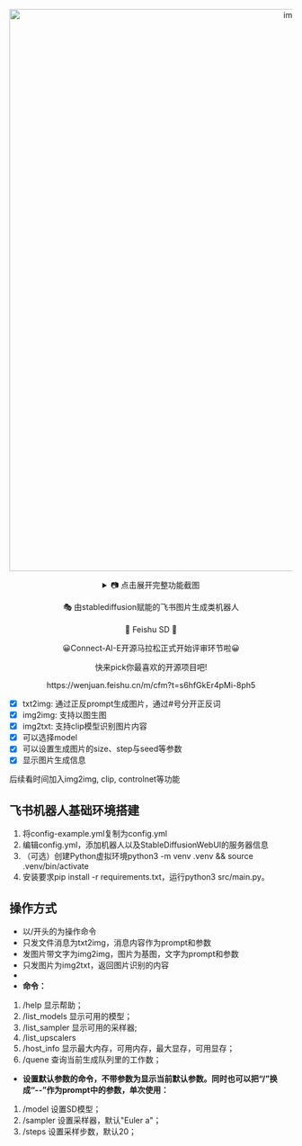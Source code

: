 
<p align='center'>

  <img width="1000" alt="image" src="https://user-images.githubusercontent.com/50035229/236652971-3b37e644-7f29-4861-8a51-8445e4e588d3.png">
	
<details align='center'>
    <summary> 📷 点击展开完整功能截图</summary>
    <br>
    <p align='center'>
   <img width="1122" alt="image" src="https://user-images.githubusercontent.com/50035229/236653023-8cd147c6-c1de-44f1-a91f-6d8e2ce86f37.png">
   <img width="1120" alt="image" src="https://user-images.githubusercontent.com/50035229/236653053-f12d0208-2b03-40b2-a2e6-569c976014d8.png">
    </p>

</details>	
	
	
</p>

<p align='center'>
   🎭 由stablediffusion赋能的飞书图片生成类机器人
<br>
<br>
    🚀 Feishu SD 🚀
</p>

<p align='center'>
  😀Connect-AI-E开源马拉松正式开始评审环节啦😀
</p>

<p align='center'>
  快来pick你最喜欢的开源项目吧!
</p>
  
<p align='center'>
   https://wenjuan.feishu.cn/m/cfm?t=s6hfGkEr4pMi-8ph5
</p>


- [x] txt2img: 通过正反prompt生成图片，通过#号分开正反词
- [x] img2img: 支持以图生图
- [x] img2txt: 支持clip模型识别图片内容
- [x] 可以选择model
- [x] 可以设置生成图片的size、step与seed等参数
- [x] 显示图片生成信息

后续看时间加入img2img, clip, controlnet等功能

## 飞书机器人基础环境搭建
1. 将config-example.yml复制为config.yml
2. 编辑config.yml，添加机器人以及StableDiffusionWebUI的服务器信息
3. （可选）创建Python虚拟环境python3 -m venv .venv && source .venv/bin/activate
4. 安装要求pip install -r requirements.txt，运行python3 src/main.py。

## 操作方式

* 以/开头的为操作命令
* 只发文件消息为txt2img，消息内容作为prompt和参数
* 发图片带文字为img2img，图片为基图，文字为prompt和参数
* 只发图片为img2txt，返回图片识别的内容
* 
* **命令：**

1. /help 显示帮助；
2. /list_models 显示可用的模型；
3. /list_sampler 显示可用的采样器;
4. /list_upscalers
5. /host_info 显示最大内存，可用内存，最大显存，可用显存；
6. /quene 查询当前生成队列里的工作数；

* **设置默认参数的命令，不带参数为显示当前默认参数。同时也可以把“/”换成“--”作为prompt中的参数，单次使用：**

1. /model 设置SD模型；
2. /sampler 设置采样器，默认"Euler a"；
3. /steps 设置采样步数，默认20；

